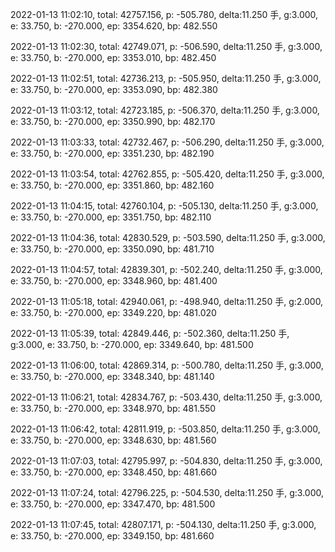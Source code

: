 2022-01-13 11:02:10, total: 42757.156, p: -505.780, delta:11.250 手, g:3.000, e: 33.750, b: -270.000, ep: 3354.620, bp: 482.550

2022-01-13 11:02:30, total: 42749.071, p: -506.590, delta:11.250 手, g:3.000, e: 33.750, b: -270.000, ep: 3353.010, bp: 482.450

2022-01-13 11:02:51, total: 42736.213, p: -505.950, delta:11.250 手, g:3.000, e: 33.750, b: -270.000, ep: 3353.090, bp: 482.380

2022-01-13 11:03:12, total: 42723.185, p: -506.370, delta:11.250 手, g:3.000, e: 33.750, b: -270.000, ep: 3350.990, bp: 482.170

2022-01-13 11:03:33, total: 42732.467, p: -506.290, delta:11.250 手, g:3.000, e: 33.750, b: -270.000, ep: 3351.230, bp: 482.190

2022-01-13 11:03:54, total: 42762.855, p: -505.420, delta:11.250 手, g:3.000, e: 33.750, b: -270.000, ep: 3351.860, bp: 482.160

2022-01-13 11:04:15, total: 42760.104, p: -505.130, delta:11.250 手, g:3.000, e: 33.750, b: -270.000, ep: 3351.750, bp: 482.110

2022-01-13 11:04:36, total: 42830.529, p: -503.590, delta:11.250 手, g:3.000, e: 33.750, b: -270.000, ep: 3350.090, bp: 481.710

2022-01-13 11:04:57, total: 42839.301, p: -502.240, delta:11.250 手, g:3.000, e: 33.750, b: -270.000, ep: 3348.960, bp: 481.400

2022-01-13 11:05:18, total: 42940.061, p: -498.940, delta:11.250 手, g:2.000, e: 33.750, b: -270.000, ep: 3349.220, bp: 481.020

2022-01-13 11:05:39, total: 42849.446, p: -502.360, delta:11.250 手, g:3.000, e: 33.750, b: -270.000, ep: 3349.640, bp: 481.500

2022-01-13 11:06:00, total: 42869.314, p: -500.780, delta:11.250 手, g:3.000, e: 33.750, b: -270.000, ep: 3348.340, bp: 481.140

2022-01-13 11:06:21, total: 42834.767, p: -503.430, delta:11.250 手, g:3.000, e: 33.750, b: -270.000, ep: 3348.970, bp: 481.550

2022-01-13 11:06:42, total: 42811.919, p: -503.850, delta:11.250 手, g:3.000, e: 33.750, b: -270.000, ep: 3348.630, bp: 481.560

2022-01-13 11:07:03, total: 42795.997, p: -504.830, delta:11.250 手, g:3.000, e: 33.750, b: -270.000, ep: 3348.450, bp: 481.660

2022-01-13 11:07:24, total: 42796.225, p: -504.530, delta:11.250 手, g:3.000, e: 33.750, b: -270.000, ep: 3347.470, bp: 481.500

2022-01-13 11:07:45, total: 42807.171, p: -504.130, delta:11.250 手, g:3.000, e: 33.750, b: -270.000, ep: 3349.150, bp: 481.660